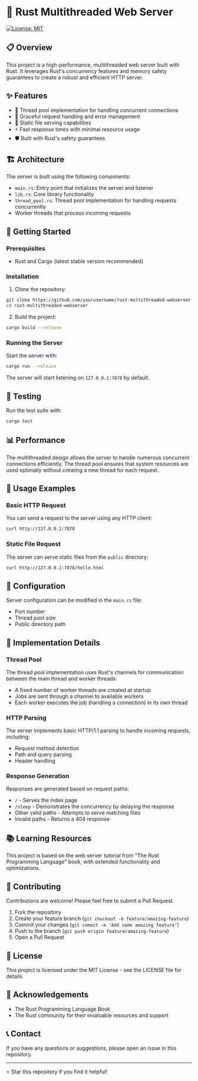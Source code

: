 # 🚀 Rust Multithreaded Web Server

[![License: MIT](https://img.shields.io/badge/License-MIT-yellow.svg)](https://opensource.org/licenses/MIT)

## 📋 Overview

This project is a high-performance, multithreaded web server built with Rust. It leverages Rust's concurrency features and memory safety guarantees to create a robust and efficient HTTP server.

## ✨ Features

- 🧵 Thread pool implementation for handling concurrent connections
- 🔄 Graceful request handling and error management
- 💾 Static file serving capabilities
- ⚡ Fast response times with minimal resource usage
- 🛡️ Built with Rust's safety guarantees

## 🏗️ Architecture

The server is built using the following components:

- `main.rs`: Entry point that initializes the server and listener
- `lib.rs`: Core library functionality
- `thread_pool.rs`: Thread pool implementation for handling requests concurrently
- Worker threads that process incoming requests

## 🚦 Getting Started

### Prerequisites

- Rust and Cargo (latest stable version recommended)

### Installation

1. Clone the repository:

```bash
git clone https://github.com/yourusername/rust-multithreaded-webserver.git
cd rust-multithreaded-webserver
```

2. Build the project:

```bash
cargo build --release
```

### Running the Server

Start the server with:

```bash
cargo run --release
```

The server will start listening on `127.0.0.1:7878` by default.

## 🧪 Testing

Run the test suite with:

```bash
cargo test
```

## 📊 Performance

The multithreaded design allows the server to handle numerous concurrent connections efficiently. The thread pool ensures that system resources are used optimally without creating a new thread for each request.

## 📝 Usage Examples

### Basic HTTP Request

You can send a request to the server using any HTTP client:

```bash
curl http://127.0.0.1:7878
```

### Static File Request

The server can serve static files from the `public` directory:

```bash
curl http://127.0.0.1:7878/hello.html
```

## 🔧 Configuration

Server configuration can be modified in the `main.rs` file:

- Port number
- Thread pool size
- Public directory path

## 🧠 Implementation Details

### Thread Pool

The thread pool implementation uses Rust's channels for communication between the main thread and worker threads:

- A fixed number of worker threads are created at startup
- Jobs are sent through a channel to available workers
- Each worker executes the job (handling a connection) in its own thread

### HTTP Parsing

The server implements basic HTTP/1.1 parsing to handle incoming requests, including:

- Request method detection
- Path and query parsing
- Header handling

### Response Generation

Responses are generated based on request paths:
- `/` - Serves the index page
- `/sleep` - Demonstrates the concurrency by delaying the response
- Other valid paths - Attempts to serve matching files
- Invalid paths - Returns a 404 response

## 📚 Learning Resources

This project is based on the web server tutorial from "The Rust Programming Language" book, with extended functionality and optimizations.

## 🤝 Contributing

Contributions are welcome! Please feel free to submit a Pull Request.

1. Fork the repository
2. Create your feature branch (`git checkout -b feature/amazing-feature`)
3. Commit your changes (`git commit -m 'Add some amazing feature'`)
4. Push to the branch (`git push origin feature/amazing-feature`)
5. Open a Pull Request

## 📜 License

This project is licensed under the MIT License - see the LICENSE file for details.

## 🙏 Acknowledgements

- The Rust Programming Language Book
- The Rust community for their invaluable resources and support

## 📞 Contact

If you have any questions or suggestions, please open an issue in this repository.

---

⭐ Star this repository if you find it helpful!
